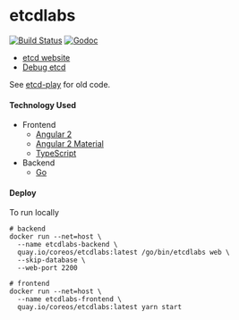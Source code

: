 # etcdlabs

[![Build Status](https://img.shields.io/travis/coreos/etcdlabs.svg?style=flat-square)][cistat] [![Godoc](http://img.shields.io/badge/go-documentation-blue.svg?style=flat-square)][etcdlabs-godoc]

- [etcd website](http://play.etcd.io)
- [Debug etcd](./debug-etcd)

See [etcd-play][old-etcd-play] for old code.

#### Technology Used

- Frontend
    - [Angular 2](https://angular.io/)
    - [Angular 2 Material](https://github.com/angular/material2)
    - [TypeScript](https://www.typescriptlang.org/index.html)
- Backend
    - [Go](https://golang.org/)

[old-etcd-play]: https://github.com/coreos/etcd-play
[cistat]: https://travis-ci.org/coreos/etcdlabs
[etcdlabs-godoc]: https://godoc.org/github.com/coreos/etcdlabs


#### Deploy

To run locally

```
# backend
docker run --net=host \
  --name etcdlabs-backend \
  quay.io/coreos/etcdlabs:latest /go/bin/etcdlabs web \
  --skip-database \
  --web-port 2200

# frontend
docker run --net=host \
  --name etcdlabs-frontend \
  quay.io/coreos/etcdlabs:latest yarn start
```
